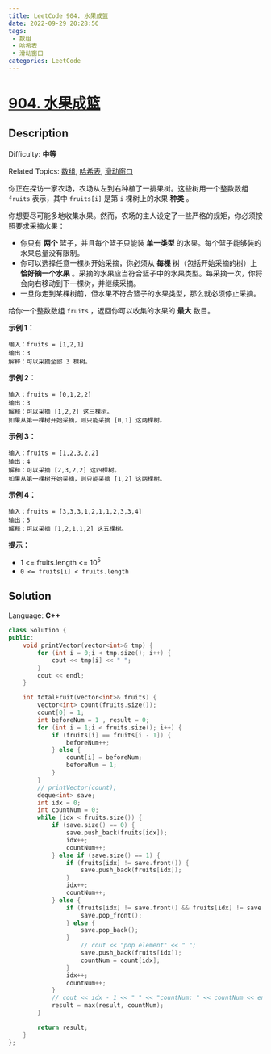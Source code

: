 ```yaml
---
title: LeetCode 904. 水果成篮
date: 2022-09-29 20:28:56
tags:
 - 数组
 - 哈希表
 - 滑动窗口
categories: LeetCode
---
```


# [904\. 水果成篮](https://leetcode.cn/problems/fruit-into-baskets/)

## Description

Difficulty: **中等**  

Related Topics: [数组](https://leetcode.cn/tag/array/), [哈希表](https://leetcode.cn/tag/hash-table/), [滑动窗口](https://leetcode.cn/tag/sliding-window/)


你正在探访一家农场，农场从左到右种植了一排果树。这些树用一个整数数组 `fruits` 表示，其中 `fruits[i]` 是第 `i` 棵树上的水果 **种类** 。

你想要尽可能多地收集水果。然而，农场的主人设定了一些严格的规矩，你必须按照要求采摘水果：

*   你只有 **两个** 篮子，并且每个篮子只能装 **单一类型** 的水果。每个篮子能够装的水果总量没有限制。
*   你可以选择任意一棵树开始采摘，你必须从 **每棵** 树（包括开始采摘的树）上 **恰好摘一个水果** 。采摘的水果应当符合篮子中的水果类型。每采摘一次，你将会向右移动到下一棵树，并继续采摘。
*   一旦你走到某棵树前，但水果不符合篮子的水果类型，那么就必须停止采摘。

给你一个整数数组 `fruits` ，返回你可以收集的水果的 **最大** 数目。

**示例 1：**

```
输入：fruits = [1,2,1]
输出：3
解释：可以采摘全部 3 棵树。
```

**示例 2：**

```
输入：fruits = [0,1,2,2]
输出：3
解释：可以采摘 [1,2,2] 这三棵树。
如果从第一棵树开始采摘，则只能采摘 [0,1] 这两棵树。
```

**示例 3：**

```
输入：fruits = [1,2,3,2,2]
输出：4
解释：可以采摘 [2,3,2,2] 这四棵树。
如果从第一棵树开始采摘，则只能采摘 [1,2] 这两棵树。
```

**示例 4：**

```
输入：fruits = [3,3,3,1,2,1,1,2,3,3,4]
输出：5
解释：可以采摘 [1,2,1,1,2] 这五棵树。
```

**提示：**

*   1 <= fruits.length <= 10<sup>5</sup>
*   `0 <= fruits[i] < fruits.length`


## Solution

Language: **C++**

```c++
class Solution {
public:
    void printVector(vector<int>& tmp) {
        for (int i = 0;i < tmp.size(); i++) {
            cout << tmp[i] << " ";
        }
        cout << endl;
    }

    int totalFruit(vector<int>& fruits) {
        vector<int> count(fruits.size());
        count[0] = 1;
        int beforeNum = 1 , result = 0;
        for (int i = 1;i < fruits.size(); i++) {
            if (fruits[i] == fruits[i - 1]) {
                beforeNum++;
            } else {
                count[i] = beforeNum;
                beforeNum = 1;
            }
        }
        // printVector(count);
        deque<int> save;
        int idx = 0;
        int countNum = 0;
        while (idx < fruits.size()) {
            if (save.size() == 0) {
                save.push_back(fruits[idx]);
                idx++;
                countNum++;
            } else if (save.size() == 1) {
                if (fruits[idx] != save.front()) {
                    save.push_back(fruits[idx]);
                }
                idx++;
                countNum++;
            } else {
                if (fruits[idx] != save.front() && fruits[idx] != save.back()) {                if (save.front() != fruits[idx - 1]) {
                    save.pop_front();
                } else {
                    save.pop_back();
                }
                    // cout << "pop element" << " ";
                    save.push_back(fruits[idx]);
                    countNum = count[idx];
                }
                idx++;
                countNum++;
            }
            // cout << idx - 1 << " " << "countNum: " << countNum << endl;
            result = max(result, countNum);
        }

        return result;
    }
};
```
